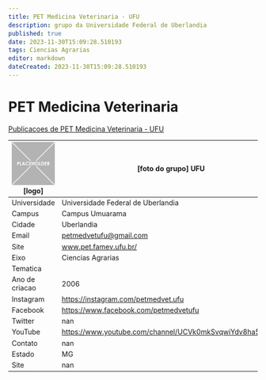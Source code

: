 ```yaml
---
title: PET Medicina Veterinaria - UFU
description: grupo da Universidade Federal de Uberlandia
published: true
date: 2023-11-30T15:09:28.510193
tags: Ciencias Agrarias
editor: markdown
dateCreated: 2023-11-30T15:09:28.510193
---
```


# PET Medicina Veterinaria

[Publicacoes de PET Medicina Veterinaria - UFU](/atividade/153PETMedicinaVeterinariaUFU/feed.md)

| ![placeholder.png](/placeholder.png) [logo] | [foto do grupo] UFU         |
| ------------------------------------------- | ------------------------------------------------- |
| Universidade                                | Universidade Federal de Uberlandia      |
| Campus                                      | Campus Umuarama            |
| Cidade                                      | Uberlandia             |
| Email                                       | petmedvetufu@gmail.com             |
| Site                                        | www.pet.famev.ufu.br/              |
| Eixo                                        | Ciencias Agrarias              |
| Tematica                                    |           |
| Ano de criacao                              | 2006        |
| Instagram                                   | https://instagram.com/petmedvet.ufu         |
| Facebook                                    | https://www.facebook.com/petmedvetufu          |
| Twitter                                     | nan           |
| YouTube                                     | https://www.youtube.com/channel/UCVk0mkSvqwiYdv8ha5NfuZg           |
| Contato                                     | nan         |
| Estado                                      |  MG            |
| Site                                        | nan |
